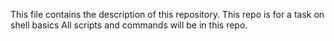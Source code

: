 This file contains the description of this repository.
This repo is for a task on shell basics
All scripts and commands will be in this repo.
